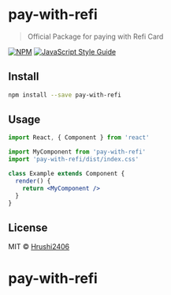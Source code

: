 # pay-with-refi

> Official Package for paying with Refi Card

[![NPM](https://img.shields.io/npm/v/pay-with-refi.svg)](https://www.npmjs.com/package/pay-with-refi) [![JavaScript Style Guide](https://img.shields.io/badge/code_style-standard-brightgreen.svg)](https://standardjs.com)

## Install

```bash
npm install --save pay-with-refi
```

## Usage

```jsx
import React, { Component } from 'react'

import MyComponent from 'pay-with-refi'
import 'pay-with-refi/dist/index.css'

class Example extends Component {
  render() {
    return <MyComponent />
  }
}
```

## License

MIT © [Hrushi2406](https://github.com/Hrushi2406)
# pay-with-refi
